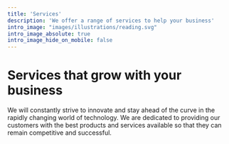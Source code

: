 ```yaml
---
title: 'Services'
description: 'We offer a range of services to help your business'
intro_image: "images/illustrations/reading.svg"
intro_image_absolute: true
intro_image_hide_on_mobile: false
---
```


# Services that grow with your business

We will constantly strive to innovate and stay ahead of the curve in the rapidly changing world of technology. We are dedicated to providing our customers with the best products and services available so that they can remain competitive and successful.